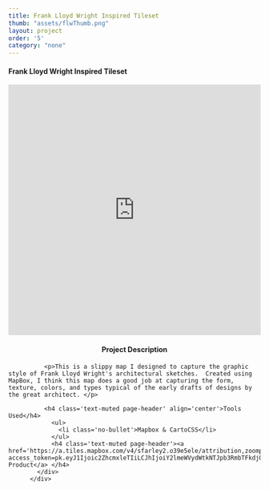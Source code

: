 ```yaml
---
title: Frank Lloyd Wright Inspired Tileset
thumb: "assets/flwThumb.png"
layout: project
order: '5'
category: "none"
---
```

<div class="container">
    <div class="modal-content">
        <div class="modal-header">
            <h4 class="modal-title">Frank Lloyd Wright Inspired Tileset</h4>
        </div>
        <div class="modal-body">
          <div class='row'>
            <div class ='col-sm-6'>
            <iframe width="100%" height="500px" frameBorder="0" src="https://a.tiles.mapbox.com/v4/sfarley2.9761ef4d.html?access_token=pk.eyJ1Ijoic2ZhcmxleTIiLCJhIjoiY2lmeWVydWtkNTJpb3RmbTFkdjQ4anhrMSJ9.jRJCOGU1AOHfNXHH7cwU7Q"></iframe>
            </div>
            <div class='col-sm-6'>
              <h4 class='text-muted page-header' align="center">Project Description</h4>

              <p>This is a slippy map I designed to capture the graphic style of Frank Lloyd Wright's architectural sketches.  Created using MapBox, I think this map does a good job at capturing the form, texture, colors, and types typical of the early drafts of designs by the great architect. </p>

              <h4 class='text-muted page-header' align='center'>Tools Used</h4>
                <ul>
                  <li class='no-bullet'>Mapbox & CartoCSS</li>
                </ul>
                <h4 class='text-muted page-header'><a href='https://a.tiles.mapbox.com/v4/sfarley2.o39e5ele/attribution,zoompan,zoomwheel,geocoder,share.html?access_token=pk.eyJ1Ijoic2ZhcmxleTIiLCJhIjoiY2lmeWVydWtkNTJpb3RmbTFkdjQ4anhrMSJ9.jRJCOGU1AOHfNXHH7cwU7Q'>Finished Product</a> </h4>
            </div>
          </div>
</div>
